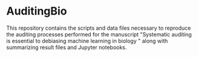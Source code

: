 # AuditingBio

This repository contains the scripts and data files necessary to reproduce the auditing processes performed for the manuscript "Systematic auditing is essential to debiasing machine learning in biology " along with summarizing result files and Jupyter notebooks. 
